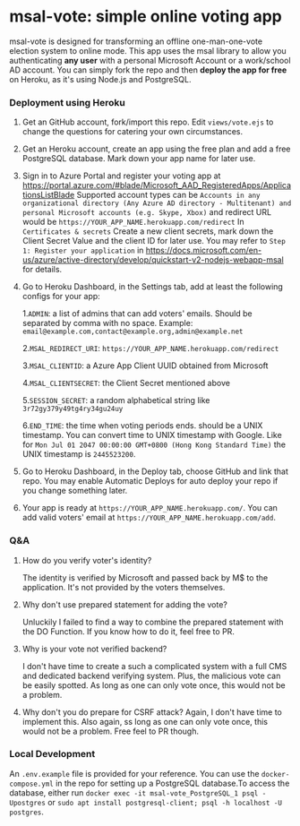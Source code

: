 # msal-vote: simple online voting app

msal-vote is designed for transforming an offline one-man-one-vote election system to online mode. This app uses the msal library to allow you authenticating **any user** with a personal Microsoft Account or a work/school AD account. You can simply fork the repo and then **deploy the app for free** on Heroku, as it's using Node.js and PostgreSQL.

### Deployment using Heroku

1. Get an GitHub account, fork/import this repo. Edit `views/vote.ejs` to change the questions for catering your own circumstances.

2. Get an Heroku account, create an app using the free plan and add a free PostgreSQL database. Mark down your app name for later use.

3. Sign in to Azure Portal and register your voting app at https://portal.azure.com/#blade/Microsoft_AAD_RegisteredApps/ApplicationsListBlade Supported account types can be `Accounts in any organizational directory (Any Azure AD directory - Multitenant) and personal Microsoft accounts (e.g. Skype, Xbox)` and redirect URL would be `https://YOUR_APP_NAME.herokuapp.com/redirect` In `Certificates & secrets` Create a new client secrets, mark down the Client Secret Value and the client ID for later use. You may refer to `Step 1: Register your application` in https://docs.microsoft.com/en-us/azure/active-directory/develop/quickstart-v2-nodejs-webapp-msal for details.  

4. Go to Heroku Dashboard, in the Settings tab, add at least the following configs for your app:

    1.`ADMIN`: a list of admins that can add voters' emails. Should be separated by comma with no space. Example: `email@example.com,contact@example.org,admin@example.net`

    2.`MSAL_REDIRECT_URI`: `https://YOUR_APP_NAME.herokuapp.com/redirect`

    3.`MSAL_CLIENTID`: a Azure App Client UUID obtained from Microsoft

    4.`MSAL_CLIENTSECRET`: the Client Secret mentioned above

    5.`SESSION_SECRET`: a random alphabetical string like `3r72gy379y49tg4ry34gu24uy`

    6.`END_TIME`: the time when voting periods ends. should be a UNIX timestamp. You can convert time to UNIX timestamp with Google. Like for `Mon Jul 01 2047 00:00:00 GMT+0800 (Hong Kong Standard Time)` the UNIX timestamp is `2445523200`.

5. Go to Heroku Dashboard, in the Deploy tab, choose GitHub and link that repo. You may enable Automatic Deploys for auto deploy your repo if you change something later.

6. Your app is ready at `https://YOUR_APP_NAME.herokuapp.com/`. You can add valid voters' email at `https://YOUR_APP_NAME.herokuapp.com/add`.

### Q&A

1. How do you verify voter's identity?

    The identity is verified by Microsoft and passed back by M$ to the application. It's not provided by the voters themselves.

2. Why don't use prepared statement for adding the vote?

    Unluckily I failed to find a way to combine the prepared statement with the DO Function. If you know how to do it, feel free to PR.

3. Why is your vote not verified backend?

    I don't have time to create a such a complicated system with a full CMS and dedicated backend verifying system. Plus, the malicious vote can be easily spotted. As long as one can only vote once, this would not be a problem.

4. Why don't you do prepare for CSRF attack?
    Again, I don't have time to implement this. Also again, ss long as one can only vote once, this would not be a problem. Free feel to PR though.

### Local Development

An `.env.example` file is provided for your reference. You can use the `docker-compose.yml` in the repo for setting up a PostgreSQL database.To access the database, either run `docker exec -it msal-vote_PostgreSQL_1 psql -Upostgres` or `sudo apt install postgresql-client; psql -h localhost -U postgres`.